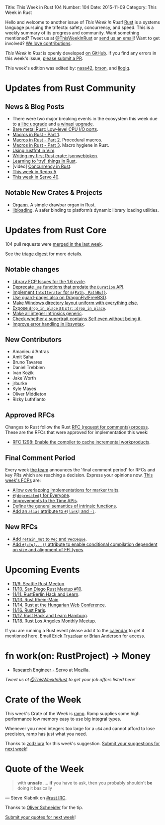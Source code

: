 Title: This Week in Rust 104
Number: 104
Date: 2015-11-09
Category: This Week in Rust

Hello and welcome to another issue of *This Week in Rust*!
[Rust](http://rust-lang.org) is a systems language pursuing the trifecta:
safety, concurrency, and speed. This is a weekly summary of its progress and
community. Want something mentioned? Tweet us at [@ThisWeekInRust](https://twitter.com/ThisWeekInRust) or [send us an
email](mailto:corey@octayn.net?subject=This%20Week%20in%20Rust%20Suggestion)!
Want to get involved? [We love
contributions](https://github.com/rust-lang/rust/blob/master/CONTRIBUTING.md).

*This Week in Rust* is openly developed [on GitHub](https://github.com/cmr/this-week-in-rust).
If you find any errors in this week's issue, [please submit a PR](https://github.com/cmr/this-week-in-rust/pulls).

This week's edition was edited by: [nasa42](https://github.com/nasa42), [brson](https://github.com/brson), and [llogiq](https://github.com/llogiq).


# Updates from Rust Community

## News & Blog Posts

* There were two major breaking events in the ecosystem this week due to [a libc upgrade](https://www.reddit.com/r/rust/comments/3s43n4/discussion_lessons_learned_following_the_recent) and [a winapi upgrade](https://github.com/retep998/winapi-rs/issues/238).
* [Bare metal Rust: Low-level CPU I/O ports](http://www.randomhacks.net/2015/11/09/bare-metal-rust-cpu-port-io/).
* [Macros in Rust - Part 1](http://ncameron.org/blog/macros-in-rust-pt1/).
* [Macros in Rust - Part 2](http://www.ncameron.org/blog/macros-in-rust-pt2/). Procedural macros.
* [Macros in Rust - Part 3](http://www.ncameron.org/blog/macros-in-rust-pt3/). Macro hygiene in Rust.
* [Using rustfmt in Vim](http://johannh.me/blog/rustfmt-vim.html).
* [Writing my first Rust crate: jsonwebtoken](https://blog.wearewizards.io/writing-my-first-rust-crate-jsonwebtoken).
* [Learning to 'try!' things in Rust](http://www.jonathanturner.org/2015/11/learning-to-try-things-in-rust.html).
* [video] [Concurrency in Rust](https://vimeo.com/144809407).
* [This week in Redox 5](http://www.redox-os.org/news/this-week-in-redox-5/).
* [This week in Servo 40](http://blog.servo.org/2015/11/02/twis-40/).

## Notable New Crates & Projects

* [Organn](https://github.com/monsieursquirrel/organn). A simple drawbar organ in Rust.
* [libloading](https://github.com/nagisa/rust_libloading). A safer binding to platform’s dynamic library loading utilities.

# Updates from Rust Core

104 pull requests were [merged in the last week][merged].

[merged]: https://github.com/issues?q=is%3Apr+org%3Arust-lang+is%3Amerged+merged%3A2015-11-02..2015-11-09

See the [triage digest][triage] for more details.

[triage]: https://internals.rust-lang.org/t/triage-digest-tue-nov-03-2015/2865

## Notable changes

* [Library FCP Issues for the 1.6 cycle](https://internals.rust-lang.org/t/library-fcp-issues-for-the-1-6-cycle/2872).
* [Deprecate `_ms` functions that predate the `Duration` API](https://github.com/rust-lang/rust/pull/29604).
* [Implement `IntoIterator` for `&{Path, PathBuf}`](https://github.com/rust-lang/rust/pull/29514).
* [Use guard-pages also on DragonFly/FreeBSD](https://github.com/rust-lang/rust/pull/29510).
* [Make Windows directory layout uniform with everything else](https://github.com/rust-lang/rust/pull/29500).
* [Expose `drop_in_place` as `ptr::drop_in_place`](https://github.com/rust-lang/rust/pull/29475).
* [Make all integer intrinsics generic](https://github.com/rust-lang/rust/pull/29316).
* [Check whether a supertrait contains Self even without being it](https://github.com/rust-lang/rust/pull/29259).
* [Improve error handling in libsyntax](https://github.com/rust-lang/rust/pull/29285).

## New Contributors

* Amanieu d'Antras
* Amit Saha
* Bruno Tavares
* Daniel Trebbien
* Ivan Kozik
* Jake Worth
* jrburke
* Kyle Mayes
* Oliver Middleton
* Rizky Luthfianto

## Approved RFCs

Changes to Rust follow the Rust [RFC (request for comments)
process](https://github.com/rust-lang/rfcs#rust-rfcs). These
are the RFCs that were approved for implementation this week:

* [RFC 1298: Enable the compiler to cache incremental workproducts](https://github.com/rust-lang/rfcs/pull/1298).

## Final Comment Period

Every week [the team](https://rust-lang.org/team.html) announces the
'final comment period' for RFCs and key PRs which are reaching a
decision. Express your opinions now. [This week's FCPs][fcp] are:

[fcp]: https://github.com/issues?utf8=%E2%9C%93&q=is%3Apr+org%3Arust-lang+label%3Afinal-comment-period+is%3Aopen

* [Allow overlapping implementations for marker traits](https://github.com/rust-lang/rfcs/pull/1268).
* [`#[deprecated]` for Everyone](https://github.com/rust-lang/rfcs/pull/1270).
* [Improvements to the Time APIs](https://github.com/rust-lang/rfcs/pull/1288).
* [Define the general semantics of intrinsic functions](https://github.com/rust-lang/rfcs/pull/1300).
* [Add an `alias` attribute to `#[link]` and `-l`](https://github.com/rust-lang/rfcs/pull/1296).

## New RFCs

* [Add `retain_mut` to `Vec` and `VecDeque`](https://github.com/rust-lang/rfcs/pull/1353).
* [Add `#[cfg(...)]` attribute to enable conditional compilation dependent on size and alignment of FFI types](https://github.com/rust-lang/rfcs/pull/1354).

# Upcoming Events

* [11/9. Seattle Rust Meetup](https://www.eventbrite.com/e/mozilla-rust-seattle-meetup-tickets-12222326307?aff=erelexporg).
* [11/10. San Diego Rust Meetup #10](http://www.meetup.com/San-Diego-Rust/events/226048826/).
* [11/11. RustBerlin Hack and Learn](http://www.meetup.com/Rust-Berlin/).
* [11/13. Rust Rhein-Main](http://www.meetup.com/Rust-Rhein-Main/events/225850710/).
* [11/14. Rust at the Hungarian Web Conference](http://webconf.hu/2015/program/index.php#i2015_03).
* [11/16. Rust Paris](http://www.meetup.com/Rust-Paris).
* [11/17. Rust Hack and Learn Hamburg](http://www.meetup.com/Rust-Meetup-Hamburg/events/226298232/?a=ea1_grp&rv=ea1&_af=event&_af_eid=226298232&https=off).
* [11/18. Rust Los Angeles Monthly Meetup](http://www.meetup.com/Rust-Los-Angeles/events/226074704/).

If you are running a Rust event please add it to the [calendar] to get
it mentioned here. Email [Erick Tryzelaar][erickt] or [Brian
Anderson][brson] for access.

[calendar]: https://www.google.com/calendar/embed?src=apd9vmbc22egenmtu5l6c5jbfc%40group.calendar.google.com
[erickt]: mailto:erick.tryzelaar@gmail.com
[brson]: mailto:banderson@mozilla.com

# fn work(on: RustProject) -> Money

* [Research Engineer - Servo](https://careers.mozilla.org/en-US/position/ozy21fwU) at Mozilla.

*Tweet us at [@ThisWeekInRust](https://twitter.com/ThisWeekInRust) to get your job offers listed here!*

# Crate of the Week

This week's Crate of the Week is [ramp](https://crates.io/crates/ramp). Ramp supplies some high performance low memory easy to use big integral types.

Whenever you need integers too large for a `u64` and cannot afford to lose precision, ramp has just what you need.

Thanks to [zcdziura](https://users.rust-lang.org/users/zcdziura) for this week's suggestion. [Submit your suggestions for next week][submit_crate]!

# Quote of the Week

> with **unsafe**
> .... **if** you have to ask, then you probably shouldn't **be** doing it
> basically

— Steve Klabnik on [#rust IRC](https://botbot.me/mozilla/rust/msg/53505463/).

Thanks to [Oliver Schneider](https://users.rust-lang.org/users/oli_obk) for the tip.

[Submit your quotes for next week][submit]!

[submit]: http://users.rust-lang.org/t/twir-quote-of-the-week/328
[submit_crate]: https://users.rust-lang.org/t/crate-of-the-week/2704
